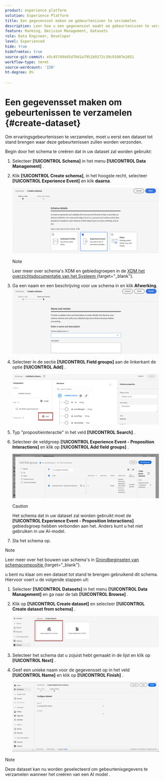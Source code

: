 ```yaml
---
product: experience platform
solution: Experience Platform
title: Een gegevensset maken om gebeurtenissen te verzamelen
description: Leer hoe u een gegevensset maakt om gebeurtenissen te verzamelen
feature: Ranking, Decision Management, Datasets
role: Data Engineer, Developer
level: Experienced
hide: true
hidefromtoc: true
source-git-commit: e5c457494d5d79d1a7951b9172c39c91007e2651
workflow-type: tm+mt
source-wordcount: '220'
ht-degree: 0%

---
```


# Een gegevensset maken om gebeurtenissen te verzamelen {#create-dataset}

Om ervaringsgebeurtenissen te verzamelen, moet u eerst een dataset tot stand brengen waar deze gebeurtenissen zullen worden verzonden.

Begin door het schema te creëren dat in uw dataset zal worden gebruikt:

1. Selecteer **[!UICONTROL Schema]** in het menu **[!UICONTROL Data Management]** .

1. Klik **[!UICONTROL Create schema]**, in het hoogste recht, selecteer **[!UICONTROL Experience Event]** en klik **daarna**.

   ![](../../offers/assets/ai-ranking-xdm-event.png)

   >[!NOTE]
   >
   >Leer meer over schema&#39;s XDM en gebiedsgroepen in de [ XDM het overzichtsdocumentatie van het Systeem ](https://experienceleague.adobe.com/docs/experience-platform/xdm/home.html?lang=nl){target="_blank"}.

1. Ga een naam en een beschrijving voor uw schema in en klik **Afwerking**.
   ![](../../offers/assets/ai-ranking-xdm-event-2.png)

1. Selecteer in de sectie **[!UICONTROL Field groups]** aan de linkerkant de optie **[!UICONTROL Add]** .

   ![](../../offers/assets/ai-ranking-fields-groups.png)

1. Typ &quot;propositieinteractie&quot; in het veld **[!UICONTROL Search]** .

1. Selecteer de veldgroep **[!UICONTROL Experience Event - Proposition Interactions]** en klik op **[!UICONTROL Add field groups]** .

   ![](../../offers/assets/ai-ranking-add-field-group.png)

   >[!CAUTION]
   >
   >Het schema dat in uw dataset zal worden gebruikt moet de **[!UICONTROL Experience Event - Proposition Interactions]** gebiedsgroep hebben verbonden aan het. Anders kunt u het niet gebruiken in uw AI-model.

1. Sla het schema op.

>[!NOTE]
>
>Leer meer over het bouwen van schema&#39;s in [ Grondbeginselen van schemacompositie ](https://experienceleague.adobe.com/docs/experience-platform/xdm/schema/composition.html?lang=nl-NL#understanding-schemas){target="_blank"}.

u bent nu klaar om een dataset tot stand te brengen gebruikend dit schema. Hiervoor voert u de volgende stappen uit:

1. Selecteer **[!UICONTROL Datasets]** in het menu **[!UICONTROL Data Management]** en ga naar de tab **[!UICONTROL Browse]** .

1. Klik op **[!UICONTROL Create dataset]** en selecteer **[!UICONTROL Create dataset from schema]** .

   ![](../../offers/assets/ai-ranking-create-dataset-from-schema.png)

1. Selecteer het schema dat u zojuist hebt gemaakt in de lijst en klik op **[!UICONTROL Next]** .

1. Geef een unieke naam voor de gegevensset op in het veld **[!UICONTROL Name]** en klik op **[!UICONTROL Finish]** .

   ![](../../offers/assets/ai-ranking-dataset-name.png)

>[!NOTE]
>
>Deze dataset kan nu worden geselecteerd om gebeurtenisgegevens te verzamelen wanneer het creëren van een AI model <!--add link to Creat AI models section-->.
